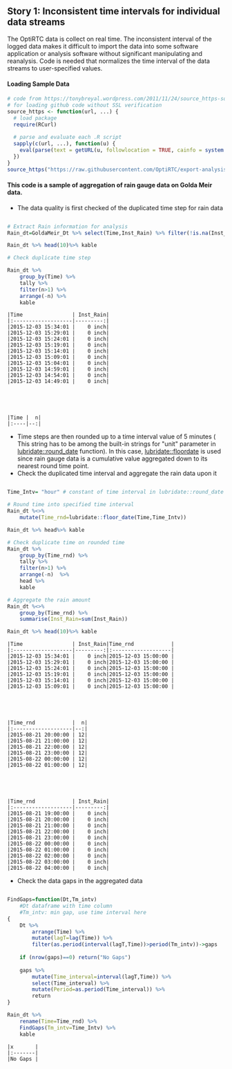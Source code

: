 
## Story 1: Inconsistent time intervals for individual data streams

The OptiRTC data is collect on real time. The inconsistent interval of the logged data makes it difficult to import the data into some software application or analysis software without significant manipulating and reanalysis. Code is needed that normalizes the time interval of the data streams to user-specified values. 

#### Loading Sample Data


```R
# code from https://tonybreyal.wordpress.com/2011/11/24/source_https-sourcing-an-r-script-from-github/
# for loading github code without SSL verification
source_https <- function(url, ...) {
  # load package
  require(RCurl)
 
  # parse and evaluate each .R script
  sapply(c(url, ...), function(u) {
    eval(parse(text = getURL(u, followlocation = TRUE, cainfo = system.file("CurlSSL", "cacert.pem", package = "RCurl"))), envir = .GlobalEnv)
  })
}
source_https("https://raw.githubusercontent.com/OptiRTC/export-analysis/ZyuAFD-patch-1/Data/Loading%20Sample%20Data.R?token=AKLn5hDhdHsZqC5eLuQoMFs5obp-79keks5aX59SwA%3D%3D")
```

#### This code is a sample of aggregation of rain gauge data on Golda Meir data. 

- The data quality is first checked of the duplicated time step for rain data


```R

# Extract Rain information for analysis
Rain_dt=GoldaMeir_Dt %>% select(Time,Inst_Rain) %>% filter(!is.na(Inst_Rain))

Rain_dt %>% head(10)%>% kable

# Check duplicate time step

Rain_dt %>% 
    group_by(Time) %>% 
    tally %>% 
    filter(n>1) %>% 
    arrange(-n) %>% 
    kable
```


    
    
    |Time                | Inst_Rain|
    |:-------------------|---------:|
    |2015-12-03 15:34:01 |    0 inch|
    |2015-12-03 15:29:01 |    0 inch|
    |2015-12-03 15:24:01 |    0 inch|
    |2015-12-03 15:19:01 |    0 inch|
    |2015-12-03 15:14:01 |    0 inch|
    |2015-12-03 15:09:01 |    0 inch|
    |2015-12-03 15:04:01 |    0 inch|
    |2015-12-03 14:59:01 |    0 inch|
    |2015-12-03 14:54:01 |    0 inch|
    |2015-12-03 14:49:01 |    0 inch|



    
    
    |Time |  n|
    |:----|--:|


- Time steps are then rounded up to a time interval value of 5 minutes ( This string has to be among the built-in strings for "unit" parameter in [lubridate::round_date](https://github.com/tidyverse/lubridate/blob/master/R/round.r) function). In this case, [lubridate::floordate](https://github.com/tidyverse/lubridate/blob/master/R/round.r) is used since rain gauge data is a cumulative value aggregated down to its nearest round time point.
- Check the duplicated time interval and aggregate the rain data upon it


```R

Time_Intv= "hour" # constant of time interval in lubridate::round_date function

# Round time into specified time interval
Rain_dt %<>% 
    mutate(Time_rnd=lubridate::floor_date(Time,Time_Intv))

Rain_dt %>% head%>% kable

# Check duplicate time on rounded time 
Rain_dt %>% 
    group_by(Time_rnd) %>% 
    tally %>% 
    filter(n>1) %>% 
    arrange(-n)  %>% 
    head %>% 
    kable

# Aggregate the rain amount 
Rain_dt %<>% 
    group_by(Time_rnd) %>% 
    summarise(Inst_Rain=sum(Inst_Rain))

Rain_dt %>% head(10)%>% kable
```


    
    
    |Time                | Inst_Rain|Time_rnd            |
    |:-------------------|---------:|:-------------------|
    |2015-12-03 15:34:01 |    0 inch|2015-12-03 15:00:00 |
    |2015-12-03 15:29:01 |    0 inch|2015-12-03 15:00:00 |
    |2015-12-03 15:24:01 |    0 inch|2015-12-03 15:00:00 |
    |2015-12-03 15:19:01 |    0 inch|2015-12-03 15:00:00 |
    |2015-12-03 15:14:01 |    0 inch|2015-12-03 15:00:00 |
    |2015-12-03 15:09:01 |    0 inch|2015-12-03 15:00:00 |



    
    
    |Time_rnd            |  n|
    |:-------------------|--:|
    |2015-08-21 20:00:00 | 12|
    |2015-08-21 21:00:00 | 12|
    |2015-08-21 22:00:00 | 12|
    |2015-08-21 23:00:00 | 12|
    |2015-08-22 00:00:00 | 12|
    |2015-08-22 01:00:00 | 12|



    
    
    |Time_rnd            | Inst_Rain|
    |:-------------------|---------:|
    |2015-08-21 19:00:00 |    0 inch|
    |2015-08-21 20:00:00 |    0 inch|
    |2015-08-21 21:00:00 |    0 inch|
    |2015-08-21 22:00:00 |    0 inch|
    |2015-08-21 23:00:00 |    0 inch|
    |2015-08-22 00:00:00 |    0 inch|
    |2015-08-22 01:00:00 |    0 inch|
    |2015-08-22 02:00:00 |    0 inch|
    |2015-08-22 03:00:00 |    0 inch|
    |2015-08-22 04:00:00 |    0 inch|


- Check the data gaps in the aggregated data


```R

FindGaps=function(Dt,Tm_intv)
    #Dt dataframe with time column
    #Tm_intv: min gap, use time interval here
{
    Dt %>% 
        arrange(Time) %>% 
        mutate(lagT=lag(Time)) %>% 
        filter(as.period(interval(lagT,Time))>period(Tm_intv))->gaps
    
    if (nrow(gaps)==0) return("No Gaps")
    
    gaps %>% 
        mutate(Time_interval=interval(lagT,Time)) %>% 
        select(Time_interval) %>% 
        mutate(Period=as.period(Time_interval)) %>% 
        return
}

Rain_dt %>% 
    rename(Time=Time_rnd) %>% 
    FindGaps(Tm_intv=Time_Intv) %>% 
    kable
```


    
    
    |x       |
    |:-------|
    |No Gaps |

